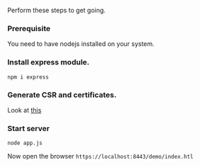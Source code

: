Perform these steps to get going.

### Prerequisite
You need to have nodejs installed on your system.

### Install express module.
`npm i express`
### Generate CSR and certificates. 
Look at [this](encryption/README.md)
### Start server
`node app.js`

Now open the browser `https://localhost:8443/demo/index.htl`
